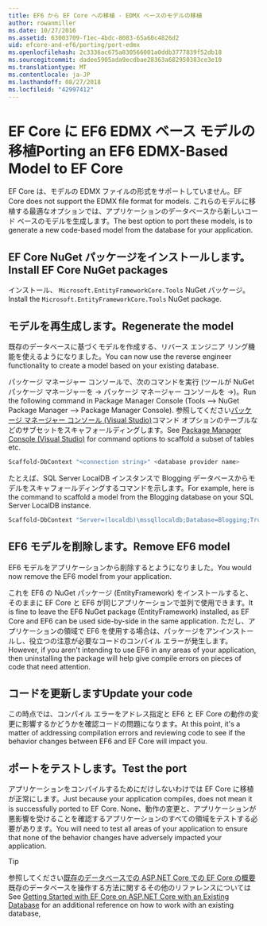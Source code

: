 ```yaml
---
title: EF6 から EF Core への移植 - EDMX ベースのモデルの移植
author: rowanmiller
ms.date: 10/27/2016
ms.assetid: 63003709-f1ec-4bdc-8083-65a60c4826d2
uid: efcore-and-ef6/porting/port-edmx
ms.openlocfilehash: 2c3336ac675a830566001a0ddb3777839f52db18
ms.sourcegitcommit: dadee5905ada9ecdbae28363a682950383ce3e10
ms.translationtype: MT
ms.contentlocale: ja-JP
ms.lasthandoff: 08/27/2018
ms.locfileid: "42997412"
---
```

# <a name="porting-an-ef6-edmx-based-model-to-ef-core"></a><span data-ttu-id="115c6-102">EF Core に EF6 EDMX ベース モデルの移植</span><span class="sxs-lookup"><span data-stu-id="115c6-102">Porting an EF6 EDMX-Based Model to EF Core</span></span>

<span data-ttu-id="115c6-103">EF Core は、モデルの EDMX ファイルの形式をサポートしていません。</span><span class="sxs-lookup"><span data-stu-id="115c6-103">EF Core does not support the EDMX file format for models.</span></span> <span data-ttu-id="115c6-104">これらのモデルに移植する最適なオプションでは、アプリケーションのデータベースから新しいコード ベースのモデルを生成します。</span><span class="sxs-lookup"><span data-stu-id="115c6-104">The best option to port these models, is to generate a new code-based model from the database for your application.</span></span>

## <a name="install-ef-core-nuget-packages"></a><span data-ttu-id="115c6-105">EF Core NuGet パッケージをインストールします。</span><span class="sxs-lookup"><span data-stu-id="115c6-105">Install EF Core NuGet packages</span></span>

<span data-ttu-id="115c6-106">インストール、 `Microsoft.EntityFrameworkCore.Tools` NuGet パッケージ。</span><span class="sxs-lookup"><span data-stu-id="115c6-106">Install the `Microsoft.EntityFrameworkCore.Tools` NuGet package.</span></span>

## <a name="regenerate-the-model"></a><span data-ttu-id="115c6-107">モデルを再生成します。</span><span class="sxs-lookup"><span data-stu-id="115c6-107">Regenerate the model</span></span>

<span data-ttu-id="115c6-108">既存のデータベースに基づくモデルを作成する、リバース エンジニア リング機能を使えるようになりました。</span><span class="sxs-lookup"><span data-stu-id="115c6-108">You can now use the reverse engineer functionality to create a model based on your existing database.</span></span>

<span data-ttu-id="115c6-109">パッケージ マネージャー コンソールで、次のコマンドを実行 (ツールが NuGet パッケージ マネージャーを -> パッケージ マネージャー コンソールを ->)。</span><span class="sxs-lookup"><span data-stu-id="115c6-109">Run the following command in Package Manager Console (Tools –> NuGet Package Manager –> Package Manager Console).</span></span> <span data-ttu-id="115c6-110">参照してください[パッケージ マネージャー コンソール (Visual Studio)](../../core/miscellaneous/cli/powershell.md)コマンド オプションのテーブルなどのサブセットをスキャフォールディングします。</span><span class="sxs-lookup"><span data-stu-id="115c6-110">See [Package Manager Console (Visual Studio)](../../core/miscellaneous/cli/powershell.md) for command options to scaffold a subset of tables etc.</span></span>

``` powershell
Scaffold-DbContext "<connection string>" <database provider name>
```

<span data-ttu-id="115c6-111">たとえば、SQL Server LocalDB インスタンスで Blogging データベースからモデルをスキャフォールディングするコマンドを示します。</span><span class="sxs-lookup"><span data-stu-id="115c6-111">For example, here is the command to scaffold a model from the Blogging database on your SQL Server LocalDB instance.</span></span>

``` powershell
Scaffold-DbContext "Server=(localdb)\mssqllocaldb;Database=Blogging;Trusted_Connection=True;" Microsoft.EntityFrameworkCore.SqlServer
```

## <a name="remove-ef6-model"></a><span data-ttu-id="115c6-112">EF6 モデルを削除します。</span><span class="sxs-lookup"><span data-stu-id="115c6-112">Remove EF6 model</span></span>

<span data-ttu-id="115c6-113">EF6 モデルをアプリケーションから削除するとようになりました。</span><span class="sxs-lookup"><span data-stu-id="115c6-113">You would now remove the EF6 model from your application.</span></span>

<span data-ttu-id="115c6-114">これを EF6 の NuGet パッケージ (EntityFramework) をインストールすると、そのままに EF Core と EF6 が同じアプリケーションで並列で使用できます。</span><span class="sxs-lookup"><span data-stu-id="115c6-114">It is fine to leave the EF6 NuGet package (EntityFramework) installed, as EF Core and EF6 can be used side-by-side in the same application.</span></span> <span data-ttu-id="115c6-115">ただし、アプリケーションの領域で EF6 を使用する場合は、パッケージをアンインストールし、役立つの注意が必要なコードのコンパイル エラーが発生します。</span><span class="sxs-lookup"><span data-stu-id="115c6-115">However, if you aren't intending to use EF6 in any areas of your application, then uninstalling the package will help give compile errors on pieces of code that need attention.</span></span>

## <a name="update-your-code"></a><span data-ttu-id="115c6-116">コードを更新します</span><span class="sxs-lookup"><span data-stu-id="115c6-116">Update your code</span></span>

<span data-ttu-id="115c6-117">この時点では、コンパイル エラーをアドレス指定と EF6 と EF Core の動作の変更に影響するかどうかを確認コードの問題になります。</span><span class="sxs-lookup"><span data-stu-id="115c6-117">At this point, it's a matter of addressing compilation errors and reviewing code to see if the behavior changes between EF6 and EF Core will impact you.</span></span>

## <a name="test-the-port"></a><span data-ttu-id="115c6-118">ポートをテストします。</span><span class="sxs-lookup"><span data-stu-id="115c6-118">Test the port</span></span>

<span data-ttu-id="115c6-119">アプリケーションをコンパイルするためにだけしないわけでは EF Core に移植が正常にします。</span><span class="sxs-lookup"><span data-stu-id="115c6-119">Just because your application compiles, does not mean it is successfully ported to EF Core.</span></span> <span data-ttu-id="115c6-120">None、動作の変更と、アプリケーションが悪影響を受けることを確認するアプリケーションのすべての領域をテストする必要があります。</span><span class="sxs-lookup"><span data-stu-id="115c6-120">You will need to test all areas of your application to ensure that none of the behavior changes have adversely impacted your application.</span></span>

> [!TIP]
> <span data-ttu-id="115c6-121">参照してください[既存のデータベースでの ASP.NET Core での EF Core の概要](xref:core/get-started/aspnetcore/existing-db)既存のデータベースを操作する方法に関するその他のリファレンスについては</span><span class="sxs-lookup"><span data-stu-id="115c6-121">See [Getting Started with EF Core on ASP.NET Core with an Existing Database](xref:core/get-started/aspnetcore/existing-db) for an additional reference on how to work with an existing database,</span></span> 
